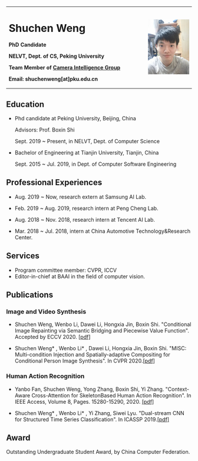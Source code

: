 <table border="0">
  <tr>
    <td width="75%">
      <h1>Shuchen Weng</h1>
      <p><b>PhD Candidate</b></p>
      <p><b>NELVT, Dept. of CS, Peking University</b></p>
      <p><b>Team Member of <a href="http://ci.idm.pku.edu.cn/">Camera Intelligence Group</a></b></p>
      <p><b>Email: shuchenweng[at]pku.edu.cn</b></p>
    </td>
    <td width="25%">
      <img src="/photo.jpg" width="100%">
    </td>
  </tr>
</table>

## Education
- Phd candidate at Peking University, Beijing, China

  Advisors: Prof. Boxin Shi

  Sept. 2019 ~ Present, in NELVT, Dept. of Computer Science

- Bachelor of Engineering at Tianjin University, Tianjin, China

  Sept. 2015 ~ Jul. 2019, in Dept. of Computer Software Engineering

## Professional Experiences
- Aug. 2019 ~ Now, research extern at Samsung AI Lab.

- Feb. 2019 ~ Aug. 2019, research intern at Peng Cheng Lab.

- Aug. 2018 ~ Nov. 2018, research intern at Tencent AI Lab.

- Mar. 2018 ~ Jul. 2018, intern at China Automotive Technology&Research Center.

## Services
- Program committee member: CVPR, ICCV
- Editor-in-chief at BAAI in the field of computer vision.

## Publications
### Image and Video Synthesis
- Shuchen Weng, Wenbo Li, Dawei Li, Hongxia Jin, Boxin Shi. "Conditional Image Repainting via Semantic Bridging and Piecewise Value Function". Accepted by ECCV 2020. [[pdf]](https://www.ecva.net/papers/eccv_2020/papers_ECCV/papers/123540443.pdf)

- Shuchen Weng\* , Wenbo Li\* , Dawei Li, Hongxia Jin, Boxin Shi. "MISC: Multi-condition Injection and Spatially-adaptive Compositing for Conditional Person Image Synthesis". In CVPR 2020.[[pdf]](https://openaccess.thecvf.com/content_CVPR_2020/papers/Weng_MISC_Multi-Condition_Injection_and_Spatially-Adaptive_Compositing_for_Conditional_Person_Image_CVPR_2020_paper.pdf)

### Human Action Recognition
- Yanbo Fan, Shuchen Weng, Yong Zhang, Boxin Shi, Yi Zhang. "Context-Aware Cross-Attention for SkeletonBased Human Action Recognition". In IEEE Access, Volume 8, Pages. 15280-15290, 2020. [[pdf]](https://ieeexplore.ieee.org/stamp/stamp.jsp?tp=&arnumber=8963933)

- Shuchen Weng\* , Wenbo Li\* , Yi Zhang, Siwei Lyu. "Dual-stream CNN for Structured Time Series Classification". In ICASSP 2019.[[pdf]](https://ieeexplore.ieee.org/stamp/stamp.jsp?tp=&arnumber=8682410)

## Award
Outstanding Undergraduate Student Award, by China Computer Federation.
